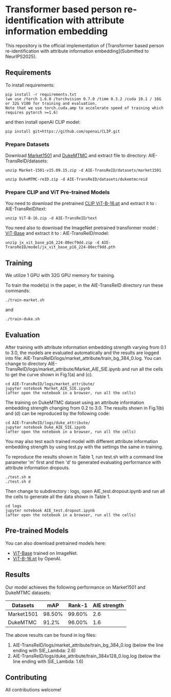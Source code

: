 # Transformer based person re-identification with attribute information embedding

This repository is the official implementation of [Transformer based person re-identification with
attribute information embedding](Submitted to NeurIPS2025). 

## Requirements

To install requirements:

```First setup
pip install -r requirements.txt
(we use /torch 1.6.0 /torchvision 0.7.0 /timm 0.3.2 /cuda 10.1 / 16G or 32G V100 for training and evaluation.
Note that we use torch.cuda.amp to accelerate speed of training which requires pytorch >=1.6)
```

and then install openAI CLIP model:
```install CLIP
pip install git+https://github.com/openai/CLIP.git
```

### Prepare Datasets

Download [Market1501](https://github.com/pseudonymous-aie/AIE-TransReID/Market-1501-v15.09.15.zip) and [DukeMTMC](https://github.com/pseudonymous-aie/AIE-TransReID/DukeMTMC-reID.zip) and extract file to directory: AIE-TransReID/datasets:
```extract Market1501
unzip Market-1501-v15.09.15.zip -d AIE-TransReID/datasets/market1501
```

```extract DukeMTMC
unzip DukeMTMC-reID.zip -d AIE-TransReID/datasets/dukemtmcreid
```

### Prepare CLIP and ViT Pre-trained Models
You need to download the pretrained [CLIP ViT-B-16.pt](https://github.com/pseudonymous-aie/AIE-TransReID/ViT-B-16.zip) and extract it to 
: AIE-TransReID/text:
```unzip ViT-B-16
unzip ViT-B-16.zip -d AIE-TransReID/text
```

You need also to download the ImageNet pretrained transformer model : [ViT-Base](https://github.com/pseudonymous-aie/AIE-TransReID/jx_vit_base_p16_224-80ecf9dd.zip) and extract it to : AIE-TransReID/model:
```unzip jx_vit_base_p16_224-80ecf9dd
unzip jx_vit_base_p16_224-80ecf9dd.zip -d AIE-TransReID/model/jx_vit_base_p16_224-80ecf9dd.pth
```

## Training
We utilize 1 GPU with 32G GPU memory for training.

To train the model(s) in the paper, in the AIE-TransReID directory run these commands:

```train
./train-market.sh
```
and
```train
./train-duke.sh
```

## Evaluation

After training with attribute information embedding strength varying from 0.1 to 3.0, the models are evaluated automatically and the results are logged into file: AIE-TransReID/logs/market_attribute/train_bg_384_0.log. You can change to directory AIE-TransReID/logs/market_attribute/Market_AIE_SIE.ipynb and run all the cells to get the curve shown in Fig.1(a) and (c).

```Market1501
cd AIE-TransReID/logs/market_attribute/
jupyter notebook Market_AIE_SIE.ipynb
(after open the notebook in a browser, run all the cells)
```

The training on DukeMTMC dataset using an attribute information embedding strength changing from 0.2 to 3.0. The results shown in Fig.1(b) and (d) can be reproduced by the following code:

```DukeMTMC
cd AIE-TransReID/logs/duke_attribute/
jupyter notebook Duke_AIE_SIE.ipynb
(after open the notebook in a browser, run all the cells)
```
You may also test each trained model with different attribute information embedding strength by using test.py with the settings the same in training.

To reproduce the results shown in Table 1, run test.sh with a command line parameter 'm' first and then 'd' to generated evaluating performance with attribute information dropouts.
```dropout
./test.sh m
./test.sh d
```
Then change to subdirectory : logs, open AIE_test.dropout.ipynb and run all the cells to generate all the data shown in Table 1.
```logs
cd logs
jupyter notebook AIE_test.dropout.ipynb
(after open the notebook in a browser, run all the cells)
```

## Pre-trained Models

You can also download pretrained models here:

- [ViT-Base](https://github.com/rwightman/pytorch-image-models/releases/download/v0.1-vitjx/jx_vit_base_p16_224-80ecf9dd.pth) trained on ImageNet.
- [ViT-B-16.pt](https://openaipublic.azureedge.net/clip/models/5806e77cd80f8b59890b7e101eabd078d9fb84e6937f9e85e4ecb61988df416f/ViT-B-16.pt) by OpenAI.


## Results

Our model achieves the following performance on Market1501 and DukeMTMC datasets:

| Datasets     |     mAP    |     Rank-1     |  AIE strength  |
| ------------ | ---------- | -------------- | -------------- |
| Market1501   |     98.50% |      99.60%    |       2.6      |
| DukeMTMC     |     91.2%  |      96.00%    |       1.6      |

The above results can be found in log files: 
1. AIE-TransReID/logs/market_attribute/train_bg_384_0.log (below the line ending with SIE_Lambda: 2.6)
2. AIE-TransReID/logs/duke_attribute/train_384x128_0.log.log (below the line ending with SIE_Lambda: 1.6)


## Contributing

All contributions welcome! 
